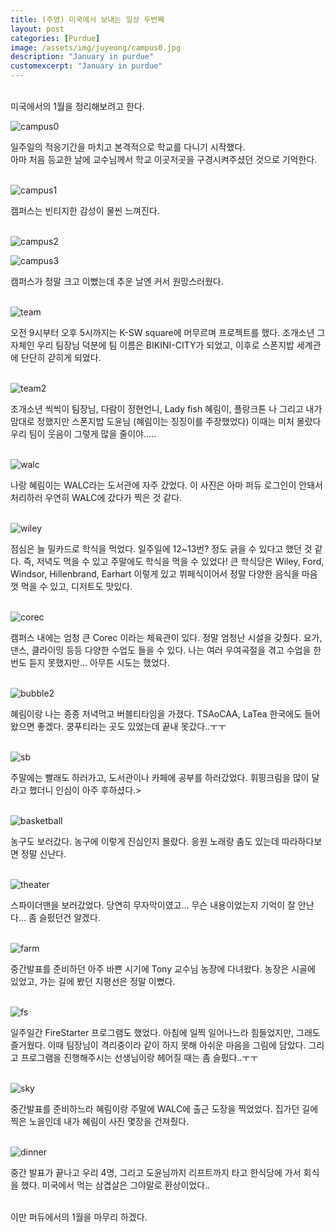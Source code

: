 ```yaml
---
title: (주영) 미국에서 보내는 일상 두번째
layout: post
categories: [Purdue]
image: /assets/img/juyeong/campus0.jpg
description: "January in purdue"
customexcerpt: "January in purdue"
---
```


<br>
미국에서의 1월을 정리해보려고 한다.<br>

![campus0](/assets/img/juyeong/campus0.jpg)

일주일의 적응기간을 마치고 본격적으로 학교를 다니기 시작했다.<br>
아마 처음 등교한 날에 교수님께서 학교 이곳저곳을 구경시켜주셨던 것으로 기억한다.<br><br>

![campus1](/assets/img/juyeong/campus1.jpg)

캠퍼스는 빈티지한 감성이 물씬 느껴진다.<br><br>

![campus2](/assets/img/juyeong/campus2.jpg)

![campus3](/assets/img/juyeong/campus3.jpg)

캠퍼스가 정말 크고 이뻤는데 추운 날엔 커서 원망스러웠다.<br><br>

![team](/assets/img/juyeong/team.jpg)

오전 9시부터 오후 5시까지는 K-SW square에 머무르며 프로젝트를 했다. 조개소년 그 자체인 우리 팀장님 덕분에 팀 이름은 BIKINI-CITY가 되었고, 이후로 스폰지밥 세계관에 단단히 갇히게 되었다.<br><br>

![team2](/assets/img/juyeong/team2.png)

조개소년 씩씩이 팀장님, 다람이 정현언니, Lady fish 혜림이, 플랑크톤 나 그리고 내가 맘대로 정했지만 스폰지밥 도윤님 (혜림이는 징징이를 주장했었다) 이때는 미처 몰랐다 우리 팀이 웃음이 그렇게 많을 줄이야.....<br><br>

![walc](/assets/img/juyeong/walc.jpg)

나랑 혜림이는 WALC라는 도서관에 자주 갔었다. 이 사진은 아마 퍼듀 로그인이 안돼서 처리하러 우연히 WALC에 갔다가 찍은 것 같다.<br><br>

![wiley](/assets/img/juyeong/wiley.jpg)

점심은 늘 밀카드로 학식을 먹었다. 일주일에 12~13번? 정도 긁을 수 있다고 했던 것 같다. 즉, 저녁도 먹을 수 있고 주말에도 학식을 먹을 수 있었다! 큰 학식당은 Wiley, Ford, Windsor, Hillenbrand, Earhart 이렇게 있고 뷔페식이어서 정말 다양한 음식을 마음껏 먹을 수 있고, 디저트도 맛있다. <br><br>

![corec](/assets/img/juyeong/corec.jpg)

캠퍼스 내에는 엄청 큰 Corec 이라는 체육관이 있다. 정말 엄청난 시설을 갖췄다. 요가, 댄스, 클라이밍 등등 다양한 수업도 들을 수 있다. 나는 여러 우여곡절을 겪고 수업을 한번도 듣지 못했지만... 아무튼 시도는 했었다.<br><br>

![bubble2](/assets/img/juyeong/bubble2.jpg)

혜림이랑 나는 종종 저녁먹고 버블티타임을 가졌다. TSAoCAA, LaTea 한국에도 들어왔으면 좋겠다. 쿵푸티라는 곳도 있었는데 끝내 못갔다..ㅜㅜ<br><br>

![sb](/assets/img/juyeong/sb.jpg)

주말에는 빨래도 하러가고, 도서관이나 카페에 공부를 하러갔었다. 휘핑크림을 많이 달라고 했더니 인심이 아주 후하셨다.><br><br>

![basketball](/assets/img/juyeong/basketball.jpg)

농구도 보러갔다. 농구에 이렇게 진심인지 몰랐다. 응원 노래랑 춤도 있는데 따라하다보면 정말 신난다.<br><br>

![theater](/assets/img/juyeong/theater.jpg)

스파이더맨을 보러갔었다. 당연히 무자막이였고... 무슨 내용이었는지 기억이 잘 안난다... 좀 슬펐던건 알겠다.<br><br>

![farm](/assets/img/juyeong/farm.jpg)

중간발표를 준비하던 아주 바쁜 시기에 Tony 교수님 농장에 다녀왔다. 농장은 시골에 있었고, 가는 길에 봤던 지평선은 정말 이뻤다.<br><br>

![fs](/assets/img/juyeong/fs.jpg)

일주일간 FireStarter 프로그램도 했었다. 아침에 일찍 일어나느라 힘들었지만, 그래도 즐거웠다. 이때 팀장님이 격리중이라 같이 하지 못해 아쉬운 마음을 그림에 담았다. 그리고 프로그램을 진행해주시는 선생님이랑 헤어질 때는 좀 슬펐다..ㅜㅜ<br><br>

![sky](/assets/img/juyeong/sky.jpg)

중간발표를 준비하느라 혜림이랑 주말에 WALC에 출근 도장을 찍었었다. 집가던 길에 찍은 노을인데 내가 혜림이 사진 몇장을 건져줬다.<br><br>

![dinner](/assets/img/juyeong/dinner.jpg)

중간 발표가 끝나고 우리 4명, 그리고 도윤님까지 리프트까지 타고 한식당에 가서 회식을 했다. 미국에서 먹는 삼겹살은 그야말로 환상이었다..<br><br>

이만 퍼듀에서의 1월을 마무리 하겠다.<br><br>
